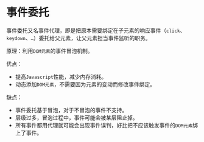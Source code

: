 # 事件委托

事件委托又名事件代理，即是把原本需要绑定在子元素的响应事件（`click`、`keydown`、`…`）委托给父元素，让父元素担当事件监听的职务。

原理：利用`DOM元素`的事件冒泡机制。

优点：

- 提高`Javascript`性能，减少内存消耗。
- 动态添加`DOM元素`，不需要因为元素的变动而修改事件绑定。

缺点：

- 事件委托基于冒泡，对于不冒泡的事件不支持。
- 层级过多，冒泡过程中，事件可能会被某层阻止掉。
- 所有事件都用代理就可能会出现事件误判，好比把不应该触发事件的`DOM元素`绑上了事件。
